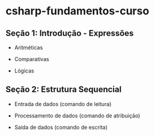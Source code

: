 # csharp-fundamentos-curso

## Seção 1: Introdução - Expressões

- Aritméticas

- Comparativas

- Lógicas

## Seção 2: Estrutura Sequencial 

- Entrada de dados (comando de leitura)

- Processamento de dados (comando de atribuição)

- Saída de dados (comando de escrita)
